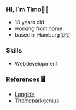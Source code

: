 ### Hi, I´m Timo👋🏻

- 18 years old
- working from home
- based in Hamburg 🇩🇪




### Skills
- Webdevelopment


### References 🖥
- <a href="https://www.longlife.uni-bremen.de">Longlife</a>
- <a href="https://themeparkgenius.app">Themeparkgenius</a>
<!--
**timobrs1/timobrs1** is a ✨ _special_ ✨ repository because its `README.md` (this file) appears on your GitHub profile.

Here are some ideas to get you started:

- 🔭 I’m currently working on ...
- 🌱 I’m currently learning ...
- 👯 I’m looking to collaborate on ...
- 🤔 I’m looking for help with ...
- 💬 Ask me about ...
- 📫 How to reach me: ...
- 😄 Pronouns: ...
- ⚡ Fun fact: ...
-->
